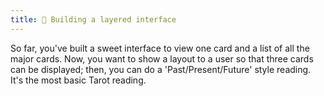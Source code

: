 ```yaml
---
title: 🥞 Building a layered interface
---
```


So far, you've built a sweet interface to view one card and a list of all the major cards. Now, you want to show a layout to a user so that three cards can be displayed; then, you can do a 'Past/Present/Future' style reading. It's the most basic Tarot reading.
